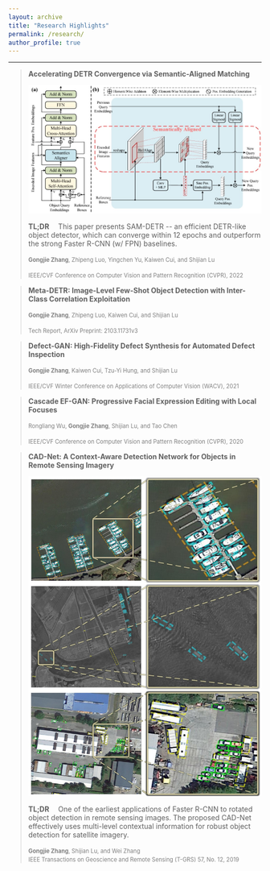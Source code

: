 ```yaml
---
layout: archive
title: "Research Highlights"
permalink: /research/
author_profile: true
---
```



<style>
firstauthor { color: gray; font-weight: bold; font-size: 0.8em}
author { color: gray; font-size: 0.8em}
venue { color: gray; font-size: 0.8em}
</style>


------


> **Accelerating DETR Convergence via Semantic-Aligned Matching**
>
> <img src="/images/SAM-DETR.jpg" alt="SAM-DETR" width="600"/>
>
> **TL;DR**&emsp; This paper presents SAM-DETR -- an efficient DETR-like object detector, which can converge within 12 epochs and outperform the strong Faster R-CNN (w/ FPN) baselines.
>
> <firstauthor>Gongjie Zhang</firstauthor><author>, Zhipeng Luo, Yingchen Yu, Kaiwen Cui, and Shijian Lu   </author>  
>    
> <venue>IEEE/CVF Conference on Computer Vision and Pattern Recognition (CVPR), 2022</venue>



> **Meta-DETR: Image-Level Few-Shot Object Detection with Inter-Class Correlation Exploitation**
>
>  
> <firstauthor>Gongjie Zhang</firstauthor><author>, Zhipeng Luo, Kaiwen Cui, and Shijian Lu</author>  
>    
> <venue>Tech Report, ArXiv Preprint: 2103.11731v3</venue>


> **Defect-GAN: High-Fidelity Defect Synthesis for Automated Defect Inspection**
>  
> <firstauthor>Gongjie Zhang</firstauthor><author>, Kaiwen Cui, Tzu-Yi Hung, and Shijian Lu</author>  
>
>
> <venue>IEEE/CVF Winter Conference on Applications of Computer Vision (WACV), 2021</venue>



> **Cascade EF-GAN: Progressive Facial Expression Editing with Local Focuses**
>  
> <author>Rongliang Wu, </author><firstauthor>Gongjie Zhang</firstauthor><author>, Shijian Lu, and Tao Chen</author>  
> 
>
> <venue>IEEE/CVF Conference on Computer Vision and Pattern Recognition (CVPR), 2020</venue>



> **CAD-Net: A Context-Aware Detection Network for Objects in Remote Sensing Imagery**
>
> <img src="/images/CAD-Net.jpg" alt="CAD-Net" width="600"/>
>
> **TL;DR**&emsp; One of the earliest applications of Faster R-CNN to rotated object detection in remote sensing images. The proposed CAD-Net effectively uses multi-level contextual information for robust object detection for satellite imagery.
>  
> <firstauthor>Gongjie Zhang</firstauthor><author>, Shijian Lu, and Wei Zhang</author><br>
> <venue>IEEE Transactions on Geoscience and Remote Sensing (T-GRS) 57, No. 12, 2019</venue>
